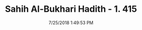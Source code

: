 ---
title        : "Sahih Al-Bukhari Hadith - 1. 415"
date         : 7/25/2018 1:49:53 PM
draft        : false
type         : "hadith"
layout       : "hadith"
BookCode     : "SHB"
VolumeNumber : "1"
HadithNumber : "415"
categories  :  ["Prayer-Giving judicial verdicts in the mosque"]
tags  :  ["Sahl bin Sad"]
---